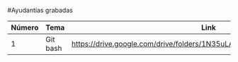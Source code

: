 #Ayudantías grabadas

| Número | Tema | Link |
| ------------- | ------------- | ------------- |
| 1 | Git bash | https://drive.google.com/drive/folders/1N35uLAGcDidznwzys_47WOu6ZKYFtV6r |